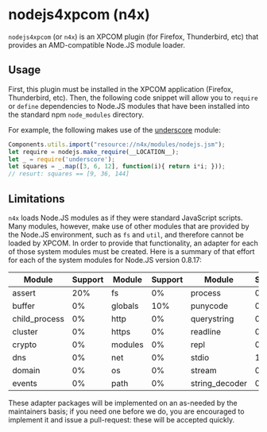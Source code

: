 # nodejs4xpcom (n4x)

``nodejs4xpcom`` (or `n4x`) is an XPCOM plugin (for Firefox, Thunderbird,
etc) that provides an AMD-compatible Node.JS module loader.

## Usage

First, this plugin must be installed in the XPCOM application
(Firefox, Thunderbird, etc). Then, the following code snippet will
allow you to ``require`` or ``define`` dependencies to Node.JS modules
that have been installed into the standard npm ``node_modules``
directory.

For example, the following makes use of the
[underscore](https://npmjs.org/package/underscore) module:

``` js
Components.utils.import("resource://n4x/modules/nodejs.jsm");
let require = nodejs.make_require(__LOCATION__);
let _ = require('underscore');
let squares = _.map([3, 6, 12], function(i){ return i*i; }));
// resurt: squares == [9, 36, 144]
```

## Limitations

`n4x` loads Node.JS modules as if they were standard JavaScript
scripts. Many modules, however, make use of other modules that are
provided by the Node.JS environment, such as ``fs`` and ``util``, and
therefore cannot be loaded by XPCOM. In order to provide that
functionality, an adapter for each of those system modules must be
created. Here is a summary of that effort for each of the system
modules for Node.JS version 0.8.17:

Module        | Support | Module  | Support | Module         | Support | Module | Support
------------- | ------- | ------- | ------- | -------------- | ------- | ------ | -------
assert        | 20%     | fs      | 0%      | process        | 0%      | tls    | 0%
buffer        | 0%      | globals | 10%     | punycode       | 0%      | tty    | 0%
child_process | 0%      | http    | 0%      | querystring    | 0%      | dgram  | 0%
cluster       | 0%      | https   | 0%      | readline       | 0%      | url    | 0%
crypto        | 0%      | modules | 0%      | repl           | 0%      | util   | 0%
dns           | 0%      | net     | 0%      | stdio          | 10%     | vm     | 0%
domain        | 0%      | os      | 0%      | stream         | 0%      | zlib   | 0%
events        | 0%      | path    | 0%      | string_decoder | 0%      |        |

These adapter packages will be implemented on an as-needed by the
maintainers basis; if you need one before we do, you are encouraged to
implement it and issue a pull-request: these will be accepted quickly.
